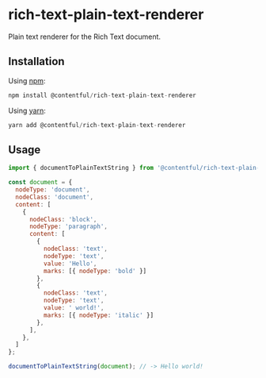 # rich-text-plain-text-renderer
Plain text renderer for the Rich Text document.

## Installation
Using [npm](http://npmjs.org/):

```javascript
npm install @contentful/rich-text-plain-text-renderer
```

Using [yarn](https://yarnpkg.com/):
```javascript
yarn add @contentful/rich-text-plain-text-renderer
```

## Usage

```javascript
import { documentToPlainTextString } from '@contentful/rich-text-plain-text-renderer';

const document = {
  nodeType: 'document',
  nodeClass: 'document',
  content: [
    {
      nodeClass: 'block',
      nodeType: 'paragraph',
      content: [
        {
          nodeClass: 'text',
          nodeType: 'text',
          value: 'Hello',
          marks: [{ nodeType: 'bold' }]
        },
        {
          nodeClass: 'text',
          nodeType: 'text',
          value: ' world!',
          marks: [{ nodeType: 'italic' }]
        },
      ],
    },
  ]
};

documentToPlainTextString(document); // -> Hello world!
```
